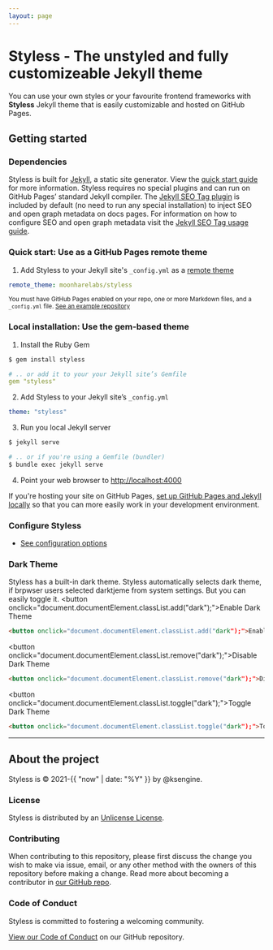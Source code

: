 ```yaml
---
layout: page
---
```

# Styless - The unstyled and fully customizeable Jekyll theme
You can use your own styles or your favourite frontend frameworks with **Styless** Jekyll theme that is easily customizable and hosted on GitHub Pages.

## Getting started
### Dependencies
Styless is built for [Jekyll](https://jekyllrb.com/), a static site generator. View the [quick start guide](https://jekyllrb.com/) for more information. Styless requires no special plugins and can run on GitHub Pages’ standard Jekyll compiler. The [Jekyll SEO Tag plugin](https://github.com/jekyll/jekyll-seo-tag) is included by default (no need to run any special installation) to inject SEO and open graph metadata on docs pages. For information on how to configure SEO and open graph metadata visit the [Jekyll SEO Tag usage guide](https://jekyll.github.io/jekyll-seo-tag/usage/).

### Quick start: Use as a GitHub Pages remote theme

1. Add Styless to your Jekyll site's `_config.yml` as a [remote theme](https://blog.github.com/2017-11-29-use-any-theme-with-github-pages/)
```yaml
remote_theme: moonharelabs/styless
```
<small>You must have GitHub Pages enabled on your repo, one or more Markdown files, and a `_config.yml` file. [See an example repository](https://github.com/moonharelabs/styless/tree/main/docs)</small>


### Local installation: Use the gem-based theme

1. Install the Ruby Gem
```bash
$ gem install styless
```
```yaml
# .. or add it to your your Jekyll site’s Gemfile
gem "styless"
```
2. Add Styless to your Jekyll site’s `_config.yml`
```yaml
theme: "styless"
```
3. Run you local Jekyll server
```bash
$ jekyll serve
```
```bash
# .. or if you're using a Gemfile (bundler)
$ bundle exec jekyll serve
```
4. Point your web browser to [http://localhost:4000](http://localhost:4000)

If you're hosting your site on GitHub Pages, [set up GitHub Pages and Jekyll locally](https://help.github.com/en/articles/setting-up-your-github-pages-site-locally-with-jekyll) so that you can more easily work in your development environment.

### Configure Styless

- [See configuration options](configuration)

### Dark Theme
Styless has a built-in dark theme. Styless automatically selects dark theme, if brpwser users selected darktjeme from system settings. But you can easily toggle it.
<button onclick="document.documentElement.classList.add("dark");">Enable Dark Theme</button>
```html
<button onclick="document.documentElement.classList.add("dark");">Enable Dark Theme</button>
```
<button onclick="document.documentElement.classList.remove("dark");">Disable Dark Theme</button>
```html
<button onclick="document.documentElement.classList.remove("dark");">Disable Dark Theme</button>
```
<button onclick="document.documentElement.classList.toggle("dark");">Toggle Dark Theme</button>
```html
<button onclick="document.documentElement.classList.toggle("dark");">Toggle Dark Theme</button>
```
---

## About the project

Styless is &copy; 2021-{{ "now" | date: "%Y" }} by @ksengine.

### License

Styless is distributed by an [Unlicense License](https://github.com/moonharelabs/styless/tree/main/LICENSE).

### Contributing

When contributing to this repository, please first discuss the change you wish to make via issue,
email, or any other method with the owners of this repository before making a change. Read more about becoming a contributor in [our GitHub repo](https://github.com/moonharelabs/styless#contributing).

### Code of Conduct

Styless is committed to fostering a welcoming community.

[View our Code of Conduct](https://github.com/moonharelabs/styless/tree/main/CODE_OF_CONDUCT.md) on our GitHub repository.

